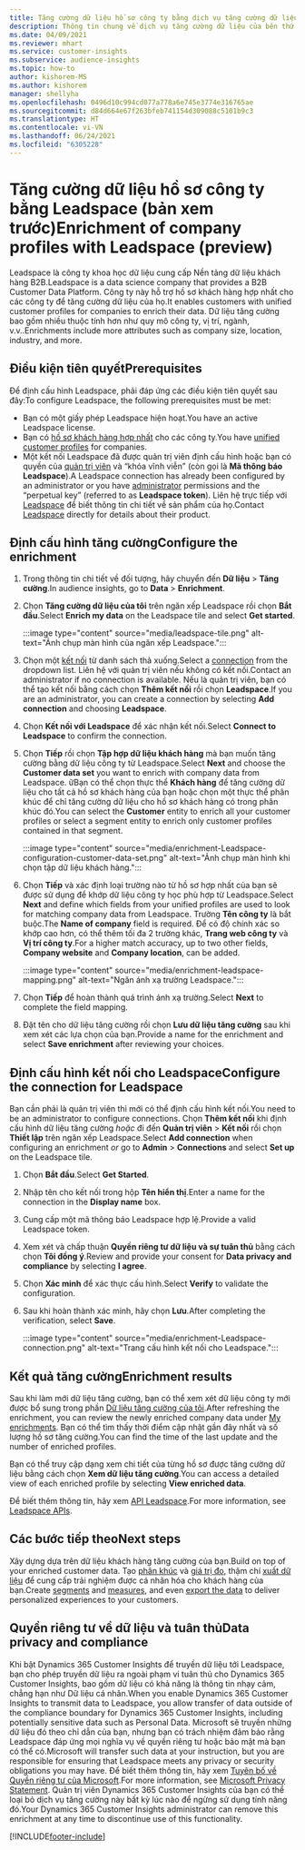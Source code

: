 ```yaml
---
title: Tăng cường dữ liệu hồ sơ công ty bằng dịch vụ tăng cường dữ liệu của bên thứ ba Leadspace
description: Thông tin chung về dịch vụ tăng cường dữ liệu của bên thứ ba Leadspace.
ms.date: 04/09/2021
ms.reviewer: mhart
ms.service: customer-insights
ms.subservice: audience-insights
ms.topic: how-to
author: kishorem-MS
ms.author: kishorem
manager: shellyha
ms.openlocfilehash: 0496d10c994cd077a778a6e745e3774e316765ae
ms.sourcegitcommit: d84d664e67f263bfeb741154d309088c5101b9c3
ms.translationtype: HT
ms.contentlocale: vi-VN
ms.lasthandoff: 06/24/2021
ms.locfileid: "6305228"
---
```

# <a name="enrichment-of-company-profiles-with-leadspace-preview"></a><span data-ttu-id="a7e03-103">Tăng cường dữ liệu hồ sơ công ty bằng Leadspace (bản xem trước)</span><span class="sxs-lookup"><span data-stu-id="a7e03-103">Enrichment of company profiles with Leadspace (preview)</span></span>

<span data-ttu-id="a7e03-104">Leadspace là công ty khoa học dữ liệu cung cấp Nền tảng dữ liệu khách hàng B2B.</span><span class="sxs-lookup"><span data-stu-id="a7e03-104">Leadspace is a data science company that provides a B2B Customer Data Platform.</span></span> <span data-ttu-id="a7e03-105">Công ty này hỗ trợ hồ sơ khách hàng hợp nhất cho các công ty để tăng cường dữ liệu của họ.</span><span class="sxs-lookup"><span data-stu-id="a7e03-105">It enables customers with unified customer profiles for companies to enrich their data.</span></span> <span data-ttu-id="a7e03-106">Dữ liệu tăng cường bao gồm nhiều thuộc tính hơn như quy mô công ty, vị trí, ngành, v.v..</span><span class="sxs-lookup"><span data-stu-id="a7e03-106">Enrichments include more attributes such as company size, location, industry, and more.</span></span>

## <a name="prerequisites"></a><span data-ttu-id="a7e03-107">Điều kiện tiên quyết</span><span class="sxs-lookup"><span data-stu-id="a7e03-107">Prerequisites</span></span>

<span data-ttu-id="a7e03-108">Để định cấu hình Leadspace, phải đáp ứng các điều kiện tiên quyết sau đây:</span><span class="sxs-lookup"><span data-stu-id="a7e03-108">To configure Leadspace, the following prerequisites must be met:</span></span>

- <span data-ttu-id="a7e03-109">Bạn có một giấy phép Leadspace hiện hoạt.</span><span class="sxs-lookup"><span data-stu-id="a7e03-109">You have an active Leadspace license.</span></span>
- <span data-ttu-id="a7e03-110">Bạn có [hồ sơ khách hàng hợp nhất](customer-profiles.md) cho các công ty.</span><span class="sxs-lookup"><span data-stu-id="a7e03-110">You have [unified customer profiles](customer-profiles.md) for companies.</span></span>
- <span data-ttu-id="a7e03-111">Một kết nối Leadspace đã được quản trị viên định cấu hình hoặc bạn có quyền của [quản trị viên](permissions.md#administrator) và “khóa vĩnh viễn” (còn gọi là **Mã thông báo Leadspace**).</span><span class="sxs-lookup"><span data-stu-id="a7e03-111">A Leadspace connection has already been configured by an administrator or you have [administrator](permissions.md#administrator) permissions and the “perpetual key” (referred to as **Leadspace token**).</span></span> <span data-ttu-id="a7e03-112">Liên hệ trực tiếp với [Leadspace](https://www.leadspace.com/products/leadspace-on-demand/) để biết thông tin chi tiết về sản phẩm của họ.</span><span class="sxs-lookup"><span data-stu-id="a7e03-112">Contact [Leadspace](https://www.leadspace.com/products/leadspace-on-demand/) directly for details about their product.</span></span>

## <a name="configure-the-enrichment"></a><span data-ttu-id="a7e03-113">Định cấu hình tăng cường</span><span class="sxs-lookup"><span data-stu-id="a7e03-113">Configure the enrichment</span></span>

1. <span data-ttu-id="a7e03-114">Trong thông tin chi tiết về đối tượng, hãy chuyển đến **Dữ liệu** > **Tăng cường**.</span><span class="sxs-lookup"><span data-stu-id="a7e03-114">In audience insights, go to **Data** > **Enrichment**.</span></span>

1. <span data-ttu-id="a7e03-115">Chọn **Tăng cường dữ liệu của tôi** trên ngăn xếp Leadspace rồi chọn **Bắt đầu**.</span><span class="sxs-lookup"><span data-stu-id="a7e03-115">Select **Enrich my data** on the Leadspace tile and select **Get started**.</span></span>

   :::image type="content" source="media/leadspace-tile.png" alt-text="Ảnh chụp màn hình của ngăn xếp Leadspace.":::

1. <span data-ttu-id="a7e03-117">Chọn một [kết nối](connections.md) từ danh sách thả xuống.</span><span class="sxs-lookup"><span data-stu-id="a7e03-117">Select a [connection](connections.md) from the dropdown list.</span></span> <span data-ttu-id="a7e03-118">Liên hệ với quản trị viên nếu không có kết nối.</span><span class="sxs-lookup"><span data-stu-id="a7e03-118">Contact an administrator if no connection is available.</span></span> <span data-ttu-id="a7e03-119">Nếu là quản trị viên, bạn có thể tạo kết nối bằng cách chọn **Thêm kết nối** rồi chọn **Leadspace**.</span><span class="sxs-lookup"><span data-stu-id="a7e03-119">If you are an administrator, you can create a connection by selecting **Add connection** and choosing **Leadspace**.</span></span> 

1. <span data-ttu-id="a7e03-120">Chọn **Kết nối với Leadspace** để xác nhận kết nối.</span><span class="sxs-lookup"><span data-stu-id="a7e03-120">Select **Connect to Leadspace** to confirm the connection.</span></span>

1. <span data-ttu-id="a7e03-121">Chọn **Tiếp** rồi chọn **Tập hợp dữ liệu khách hàng** mà bạn muốn tăng cường bằng dữ liệu công ty từ Leadspace.</span><span class="sxs-lookup"><span data-stu-id="a7e03-121">Select **Next** and choose the **Customer data set** you want to enrich with company data from Leadspace.</span></span> <span data-ttu-id="a7e03-122">ữBạn có thể chọn thực thể **Khách hàng** để tăng cường dữ liệu cho tất cả hồ sơ khách hàng của bạn hoặc chọn một thực thể phân khúc để chỉ tăng cường dữ liệu cho hồ sơ khách hàng có trong phân khúc đó.</span><span class="sxs-lookup"><span data-stu-id="a7e03-122">You can select the **Customer** entity to enrich all your customer profiles or select a segment entity to enrich only customer profiles contained in that segment.</span></span>

    :::image type="content" source="media/enrichment-Leadspace-configuration-customer-data-set.png" alt-text="Ảnh chụp màn hình khi chọn tập dữ liệu khách hàng.":::

1. <span data-ttu-id="a7e03-124">Chọn **Tiếp** và xác định loại trường nào từ hồ sơ hợp nhất của bạn sẽ được sử dụng để khớp dữ liệu công ty học phù hợp từ Leadspace.</span><span class="sxs-lookup"><span data-stu-id="a7e03-124">Select **Next** and define which fields from your unified profiles are used to look for matching company data from Leadspace.</span></span> <span data-ttu-id="a7e03-125">Trường **Tên công ty** là bắt buộc.</span><span class="sxs-lookup"><span data-stu-id="a7e03-125">The **Name of company** field is required.</span></span> <span data-ttu-id="a7e03-126">Để có độ chính xác so khớp cao hơn, có thể thêm tối đa 2 trường khác, **Trang web công ty** và **Vị trí công ty**.</span><span class="sxs-lookup"><span data-stu-id="a7e03-126">For a higher match accuracy, up to two other fields, **Company website** and **Company location**, can be added.</span></span>

   :::image type="content" source="media/enrichment-leadspace-mapping.png" alt-text="Ngăn ánh xạ trường Leadspace.":::

1. <span data-ttu-id="a7e03-128">Chọn **Tiếp** để hoàn thành quá trình ánh xạ trường.</span><span class="sxs-lookup"><span data-stu-id="a7e03-128">Select **Next** to complete the field mapping.</span></span>

1. <span data-ttu-id="a7e03-129">Đặt tên cho dữ liệu tăng cường rồi chọn **Lưu dữ liệu tăng cường** sau khi xem xét các lựa chọn của bạn.</span><span class="sxs-lookup"><span data-stu-id="a7e03-129">Provide a name for the enrichment and select **Save enrichment** after reviewing your choices.</span></span>


## <a name="configure-the-connection-for-leadspace"></a><span data-ttu-id="a7e03-130">Định cấu hình kết nối cho Leadspace</span><span class="sxs-lookup"><span data-stu-id="a7e03-130">Configure the connection for Leadspace</span></span> 

<span data-ttu-id="a7e03-131">Bạn cần phải là quản trị viên thì mới có thể định cấu hình kết nối.</span><span class="sxs-lookup"><span data-stu-id="a7e03-131">You need to be an administrator to configure connections.</span></span> <span data-ttu-id="a7e03-132">Chọn **Thêm kết nối** khi định cấu hình dữ liệu tăng cường *hoặc* đi đến **Quản trị viên** > **Kết nối** rồi chọn **Thiết lập** trên ngăn xếp Leadspace.</span><span class="sxs-lookup"><span data-stu-id="a7e03-132">Select **Add connection** when configuring an enrichment *or* go to **Admin** > **Connections** and select **Set up** on the Leadspace tile.</span></span>

1. <span data-ttu-id="a7e03-133">Chọn **Bắt đầu**.</span><span class="sxs-lookup"><span data-stu-id="a7e03-133">Select **Get Started**.</span></span> 

1. <span data-ttu-id="a7e03-134">Nhập tên cho kết nối trong hộp **Tên hiển thị**.</span><span class="sxs-lookup"><span data-stu-id="a7e03-134">Enter a name for the connection in the **Display name** box.</span></span>

1. <span data-ttu-id="a7e03-135">Cung cấp một mã thông báo Leadspace hợp lệ.</span><span class="sxs-lookup"><span data-stu-id="a7e03-135">Provide a valid Leadspace token.</span></span>

1. <span data-ttu-id="a7e03-136">Xem xét và chấp thuận **Quyền riêng tư dữ liệu và sự tuân thủ** bằng cách chọn **Tôi đồng ý**.</span><span class="sxs-lookup"><span data-stu-id="a7e03-136">Review and provide your consent for **Data privacy and compliance** by selecting **I agree**.</span></span>

1. <span data-ttu-id="a7e03-137">Chọn **Xác minh** để xác thực cấu hình.</span><span class="sxs-lookup"><span data-stu-id="a7e03-137">Select **Verify** to validate the configuration.</span></span>

1. <span data-ttu-id="a7e03-138">Sau khi hoàn thành xác minh, hãy chọn **Lưu**.</span><span class="sxs-lookup"><span data-stu-id="a7e03-138">After completing the verification, select **Save**.</span></span>
   
   :::image type="content" source="media/enrichment-Leadspace-connection.png" alt-text="Trang cấu hình kết nối cho Leadspace.":::

## <a name="enrichment-results"></a><span data-ttu-id="a7e03-140">Kết quả tăng cường</span><span class="sxs-lookup"><span data-stu-id="a7e03-140">Enrichment results</span></span>

<span data-ttu-id="a7e03-141">Sau khi làm mới dữ liệu tăng cường, bạn có thể xem xét dữ liệu công ty mới được bổ sung trong phần [Dữ liệu tăng cường của tôi](enrichment-hub.md).</span><span class="sxs-lookup"><span data-stu-id="a7e03-141">After refreshing the enrichment, you can review the newly enriched company data under [My enrichments](enrichment-hub.md).</span></span> <span data-ttu-id="a7e03-142">Bạn có thể tìm thấy thời điểm cập nhật gần đây nhất và số lượng hồ sơ tăng cường.</span><span class="sxs-lookup"><span data-stu-id="a7e03-142">You can find the time of the last update and the number of enriched profiles.</span></span>

<span data-ttu-id="a7e03-143">Bạn có thể truy cập dạng xem chi tiết của từng hồ sơ được tăng cường dữ liệu bằng cách chọn **Xem dữ liệu tăng cường**.</span><span class="sxs-lookup"><span data-stu-id="a7e03-143">You can access a detailed view of each enriched profile by selecting **View enriched data**.</span></span>

<span data-ttu-id="a7e03-144">Để biết thêm thông tin, hãy xem [API Leadspace](https://support.leadspace.com/hc/en-us/sections/201997649-API).</span><span class="sxs-lookup"><span data-stu-id="a7e03-144">For more information, see [Leadspace APIs](https://support.leadspace.com/hc/en-us/sections/201997649-API).</span></span>

## <a name="next-steps"></a><span data-ttu-id="a7e03-145">Các bước tiếp theo</span><span class="sxs-lookup"><span data-stu-id="a7e03-145">Next steps</span></span>

<span data-ttu-id="a7e03-146">Xây dựng dựa trên dữ liệu khách hàng tăng cường của bạn.</span><span class="sxs-lookup"><span data-stu-id="a7e03-146">Build on top of your enriched customer data.</span></span> <span data-ttu-id="a7e03-147">Tạo [phân khúc](segments.md) và [giá trị đo](measures.md), thậm chí [xuất dữ liệu](export-destinations.md) để cung cấp trải nghiệm được cá nhân hóa cho khách hàng của bạn.</span><span class="sxs-lookup"><span data-stu-id="a7e03-147">Create [segments](segments.md) and [measures](measures.md), and even [export the data](export-destinations.md) to deliver personalized experiences to your customers.</span></span>

## <a name="data-privacy-and-compliance"></a><span data-ttu-id="a7e03-148">Quyền riêng tư về dữ liệu và tuân thủ</span><span class="sxs-lookup"><span data-stu-id="a7e03-148">Data privacy and compliance</span></span>

<span data-ttu-id="a7e03-149">Khi bật Dynamics 365 Customer Insights để truyền dữ liệu tới Leadspace, bạn cho phép truyền dữ liệu ra ngoài phạm vi tuân thủ cho Dynamics 365 Customer Insights, bao gồm dữ liệu có khả năng là thông tin nhạy cảm, chẳng hạn như Dữ liệu cá nhân.</span><span class="sxs-lookup"><span data-stu-id="a7e03-149">When you enable Dynamics 365 Customer Insights to transmit data to Leadspace, you allow transfer of data outside of the compliance boundary for Dynamics 365 Customer Insights, including potentially sensitive data such as Personal Data.</span></span> <span data-ttu-id="a7e03-150">Microsoft sẽ truyền những dữ liệu đó theo chỉ dẫn của bạn, nhưng bạn có trách nhiệm đảm bảo rằng Leadspace đáp ứng mọi nghĩa vụ về quyền riêng tư hoặc bảo mật mà bạn có thể có.</span><span class="sxs-lookup"><span data-stu-id="a7e03-150">Microsoft will transfer such data at your instruction, but you are responsible for ensuring that Leadspace meets any privacy or security obligations you may have.</span></span> <span data-ttu-id="a7e03-151">Để biết thêm thông tin, hãy xem [Tuyên bố về Quyền riêng tư của Microsoft](https://go.microsoft.com/fwlink/?linkid=396732).</span><span class="sxs-lookup"><span data-stu-id="a7e03-151">For more information, see [Microsoft Privacy Statement](https://go.microsoft.com/fwlink/?linkid=396732).</span></span>
<span data-ttu-id="a7e03-152">Quản trị viên Dynamics 365 Customer Insights của bạn có thể loại bỏ dịch vụ tăng cường này bất kỳ lúc nào để ngừng sử dụng tính năng đó.</span><span class="sxs-lookup"><span data-stu-id="a7e03-152">Your Dynamics 365 Customer Insights administrator can remove this enrichment at any time to discontinue use of this functionality.</span></span>


[!INCLUDE[footer-include](../includes/footer-banner.md)]
